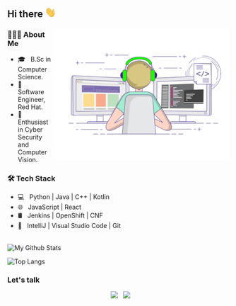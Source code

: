 <!--
**Avielyo10/Avielyo10** is a ✨ _special_ ✨ repository because its `README.md` (this file) appears on your GitHub profile.

Here are some ideas to get you started:

- 🔭 I’m currently working on ...
- 🌱 I’m currently learning ...
- 👯 I’m looking to collaborate on ...
- 🤔 I’m looking for help with ...
- 💬 Ask me about ...
- 📫 How to reach me: ...
- 😄 Pronouns: ...
- ⚡ Fun fact: ...
-->
<h2> Hi there <img src="https://github.com/Avielyo10/Avielyo10/blob/master/hi.gif" width="25"></h2>
<img align="right" alt="GIF" src="https://github.com/Avielyo10/Avielyo10/blob/master/main.gif" width="400"/>

<h3> 👨🏻‍💻 About Me </h3>

- 🎓 &nbsp; B.Sc in Computer Science.
- 💼 &nbsp; Software Engineer, Red Hat.
- 🌱 &nbsp; Enthusiast in Cyber Security and Computer Vision.

<h3>🛠 Tech Stack</h3>

- 💻 &nbsp; Python | Java | C++ | Kotlin  
- 🌐 &nbsp; JavaScript | React
- 🛢 &nbsp; Jenkins | OpenShift | CNF
- 🔧 &nbsp; IntelliJ | Visual Studio Code | Git

<br>

<img align="center" src="https://github-readme-stats.vercel.app/api?username=Avielyo10&include_all_commits=true&count_private=true&show_icons=true&line_height=20&title_color=7A7ADB&icon_color=2234AE&text_color=D3D3D3&bg_color=0,000000,130F40" alt="My Github Stats">

</br>

![Top Langs](https://github-readme-stats.vercel.app/api/top-langs/?username=Avielyo10&layout=compact&text_color=daf7dc&bg_color=151515)


<h3> Let's talk </h3>

<p align="center">
&nbsp; <a href="https://www.linkedin.com/in/avielyosef/" target="_blank" rel="noopener noreferrer"><img src="https://img.icons8.com/plasticine/100/000000/linkedin.png" width="50" /></a>
&nbsp; <a href="mailto:Avielyo10@gmail.com" target="_blank" rel="noopener noreferrer"><img src="https://img.icons8.com/plasticine/100/000000/gmail.png"  width="50" /></a>
</p>
